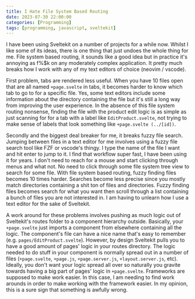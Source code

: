 ```yaml
---
title: I Hate File System Based Routing
date: 2023-07-30 22:00:00
categories: [Programming]
tags: [programming, javascript, sveltekit]
---
```


I have been using Sveltekit on a number of projects for a while now. Whilst I like some
of its ideas, there is one thing that just undoes the whole thing for me. File system
based routing, it sounds like a good idea but in practice it's annoying as f%$k on any
moderately complex application. It pretty much breaks how I work with any of my text
editors of choice (neovim / vscode).

First problem, tabs are rendered less useful. When you have 10 files open that are all
named `+page.svelte` in tabs, it becomes harder to know which tab to go to for a
specific file. Yes, some text editors include some information about the directory
containing the file but it's still a long way from improving the user experience.
In the absence of this file system routing nonsense, finding the file with the product
edit logic is as simple as just scanning for for a tab with a label like
`EditProduct.svelte`, not trying to make sense of labels that look something
like `+page.svelte (../[id])`.

Secondly and the biggest deal breaker for me, it breaks fuzzy file search. Jumping between
files in a text editor for me involves using a fuzzy file search tool like FZF or vscode's
*<Ctrl-P>* thingy. I type the name of the file I want and hit enter to jump to it.
I find that workflow super fast, I have been using it for years. I don't need to reach for
a mouse and start clicking through menus and what not. No need to click through some file
system tree view to search for some file. With file system based routing, fuzzy finding
files becomes 10 times harder. Searches become less precise since you mostly match
directories containing a shit ton of files and directories. Fuzzy finding files becomes
search for what you want then scroll through a list containing a bunch of files you are
not interested in. I am having to unlearn how I use a text editor for the sake of
Sveltekit.

A work around for these problems involves pushing as much logic out of Sveltekit's
routes folder to a component hierarchy outside. Basically, your `+page.svelte` just
imports a component from elsewhere containing all the logic. The component's file can
have a nice name that's easy to remember (e.g. `pages/EditProduct.svelte`). However, by
design Sveltekit pulls you to have a good amount of pages' logic in your routes directory.
The logic needed to do stuff in your component is normally spread out in a number of
files (`+page.svelte`, `+page.js`, `+page.server.js`, `+layout.server.js`, etc).
Ideally, you don't want your logic spread all over so naturally you gravite towards having
a big part of pages' logic in `+page.svelte`. Frameworks are supposed to make work easier.
In this case, I am needing to find work arounds in order to make working with the
framework easier. In my opinion, this is a sure sign that something is awfully wrong.

